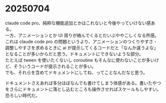 # 20250704

claude code pro、純粋な機能追加とかはこれないと今後やっていけない感ある。<br/>
一方、アニメーションとか UI 周りが絡んでくるとだいぶややこしくなる所感。<br/>
これは claude code pro の問題というより、アニメーションのつくりやすさ・調整しやすさを求めるときに ai が提示してくるコードだと「なんか違うよな」となることが多いからだと思う。ドキュメントにできないような部分。<br/>
たとえば tween を使いたくないし coroutine もそんなに使わないことが多いけど、そういうコードが提示されることが多い。<br/>
でも、それらを含めてドキュメントにしてね、ってことなんだなと思う。

ドキュメントさえあれば多分ほぼなんでも書けてしまう体感がある。書いたやつをさらにドキュメントに落とし込むところも操作させればスケールもしやすい。恐ろしい時代だ。
